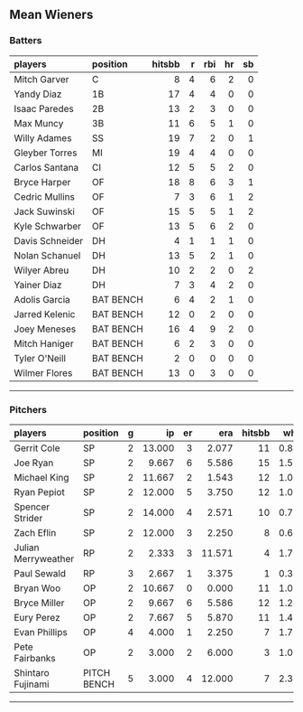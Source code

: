 ## Mean Wieners

### Batters

 
|players         |position  | hitsbb|  r| rbi| hr| sb| 
|:---------------|:---------|------:|--:|---:|--:|--:| 
|Mitch Garver    |C         |      8|  4|   6|  2|  0| 
|Yandy Diaz      |1B        |     17|  4|   4|  0|  0| 
|Isaac Paredes   |2B        |     13|  2|   3|  0|  0| 
|Max Muncy       |3B        |     11|  6|   5|  1|  0| 
|Willy Adames    |SS        |     19|  7|   2|  0|  1| 
|Gleyber Torres  |MI        |     19|  4|   4|  0|  0| 
|Carlos Santana  |CI        |     12|  5|   5|  2|  0| 
|Bryce Harper    |OF        |     18|  8|   6|  3|  1| 
|Cedric Mullins  |OF        |      7|  3|   6|  1|  2| 
|Jack Suwinski   |OF        |     15|  5|   5|  1|  2| 
|Kyle Schwarber  |OF        |     13|  5|   6|  2|  0| 
|Davis Schneider |DH        |      4|  1|   1|  1|  0| 
|Nolan Schanuel  |DH        |     13|  5|   2|  1|  0| 
|Wilyer Abreu    |DH        |     10|  2|   2|  0|  2| 
|Yainer Diaz     |DH        |      7|  3|   4|  2|  0| 
|Adolis Garcia   |BAT BENCH |      6|  4|   2|  1|  0| 
|Jarred Kelenic  |BAT BENCH |     12|  0|   2|  0|  0| 
|Joey Meneses    |BAT BENCH |     16|  4|   9|  2|  0| 
|Mitch Haniger   |BAT BENCH |      6|  2|   3|  0|  0| 
|Tyler O'Neill   |BAT BENCH |      2|  0|   0|  0|  0| 
|Wilmer Flores   |BAT BENCH |     13|  0|   3|  0|  0| 

* * *

### Pitchers

 
|players             |position    |  g|     ip| er|    era| hitsbb|  whip| so|  w| sv| 
|:-------------------|:-----------|--:|------:|--:|------:|------:|-----:|--:|--:|--:| 
|Gerrit Cole         |SP          |  2| 13.000|  3|  2.077|     11| 0.846| 13|  1|  0| 
|Joe Ryan            |SP          |  2|  9.667|  6|  5.586|     15| 1.552| 12|  0|  0| 
|Michael King        |SP          |  2| 11.667|  2|  1.543|     12| 1.029| 21|  0|  0| 
|Ryan Pepiot         |SP          |  2| 12.000|  5|  3.750|     12| 1.000|  9|  0|  0| 
|Spencer Strider     |SP          |  2| 14.000|  4|  2.571|     10| 0.714| 20|  2|  0| 
|Zach Eflin          |SP          |  2| 12.000|  3|  2.250|      8| 0.667| 18|  1|  0| 
|Julian Merryweather |RP          |  2|  2.333|  3| 11.571|      4| 1.714|  1|  0|  0| 
|Paul Sewald         |RP          |  3|  2.667|  1|  3.375|      1| 0.375|  3|  0|  0| 
|Bryan Woo           |OP          |  2| 10.667|  0|  0.000|     11| 1.031| 14|  2|  0| 
|Bryce Miller        |OP          |  2|  9.667|  6|  5.586|     12| 1.241|  6|  0|  0| 
|Eury Perez          |OP          |  2|  7.667|  5|  5.870|     11| 1.435|  9|  0|  0| 
|Evan Phillips       |OP          |  4|  4.000|  1|  2.250|      7| 1.750|  3|  1|  1| 
|Pete Fairbanks      |OP          |  2|  3.000|  2|  6.000|      3| 1.000|  7|  0|  1| 
|Shintaro Fujinami   |PITCH BENCH |  5|  3.000|  4| 12.000|      7| 2.333|  2|  0|  0| 


* * *


